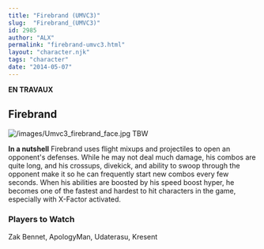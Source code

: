 ```yaml
---
title: "Firebrand (UMVC3)"
slug:  "Firebrand_(UMVC3)"
id: 2985
author: "ALX"
permalink: "firebrand-umvc3.html"
layout: "character.njk"
tags: "character"
date: "2014-05-07"
---
```


**EN TRAVAUX**

## Firebrand

![](/images/Umvc3_firebrand_face.jpg "/images/Umvc3_firebrand_face.jpg")
TBW

**In a nutshell** Firebrand uses flight mixups and projectiles to open
an opponent's defenses. While he may not deal much damage, his combos
are quite long, and his crossups, divekick, and ability to swoop through
the opponent make it so he can frequently start new combos every few
seconds. When his abilities are boosted by his speed boost hyper, he
becomes one of the fastest and hardest to hit characters in the game,
especially with X-Factor activated.

### Players to Watch

Zak Bennet, ApologyMan, Udaterasu, Kresent
